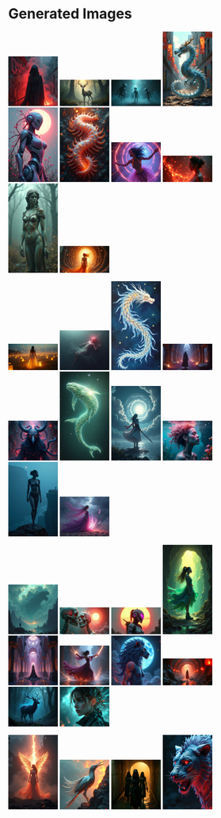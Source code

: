 # Generated Images



<img src="2025_06_24_01.png" width="100"/> <img src="2025_06_24_02.png" width="100"/> <img src="2025_06_24_03.png" width="100"/> <img src="2025_06_24_04.png" width="100"/> <img src="2025_06_24_05.png" width="100"/> <img src="2025_06_24_06.png" width="100"/> <img src="2025_06_24_07.png" width="100"/> <img src="2025_06_24_08.png" width="100"/> <img src="2025_06_24_09.png" width="100"/> <img src="2025_06_24_10.png" width="100"/>

<img src="2025_06_24_11.png" width="100"/> <img src="2025_06_24_12.png" width="100"/> <img src="2025_06_24_13.png" width="100"/> <img src="2025_06_24_14.png" width="100"/> <img src="2025_06_24_15.png" width="100"/> <img src="2025_06_24_16.png" width="100"/> <img src="2025_06_24_17.png" width="100"/> <img src="2025_06_24_18.png" width="100"/> <img src="2025_06_24_19.png" width="100"/> <img src="2025_06_24_20.png" width="100"/>

<img src="2025_06_24_21.png" width="100"/> <img src="2025_06_24_22.png" width="100"/> <img src="2025_06_24_23.png" width="100"/> <img src="2025_06_24_24.png" width="100"/> <img src="2025_06_24_25.png" width="100"/> <img src="2025_06_24_26.png" width="100"/> <img src="2025_06_24_27.png" width="100"/> <img src="2025_06_24_28.png" width="100"/> <img src="2025_06_24_29.png" width="100"/> <img src="2025_06_24_30.png" width="100"/>

<img src="2025_06_24_31.png" width="100"/> <img src="2025_06_24_32.png" width="100"/> <img src="2025_06_24_33.png" width="100"/> <img src="2025_06_24_34.png" width="100"/>